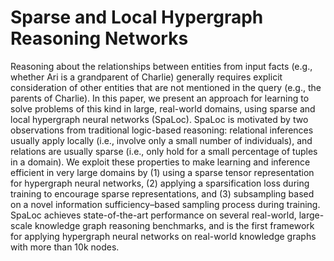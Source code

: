# Sparse and Local Hypergraph Reasoning Networks

Reasoning about the relationships between entities from input facts (e.g., whether Ari is a grandparent of Charlie) generally requires explicit consideration of other entities that are not mentioned in the query (e.g., the parents of Charlie). In this paper, we present an approach for learning to solve problems of this kind in large, real-world domains, using sparse and local hypergraph neural networks (SpaLoc). SpaLoc is motivated by two observations from traditional logic-based reasoning: relational inferences usually apply locally (i.e., involve only a small number of individuals), and relations are usually sparse (i.e., only hold for a small percentage of tuples in a domain). We exploit these properties to make learning and inference efficient in very large domains by (1) using a sparse tensor representation for hypergraph neural networks, (2) applying a sparsification loss during training to encourage sparse representations, and (3) subsampling based on a novel information sufficiency–based sampling process during training. SpaLoc achieves state-of-the-art performance on several real-world, large-scale knowledge graph reasoning benchmarks, and is the first framework for applying hypergraph neural networks on real-world knowledge graphs with more than 10k nodes.
